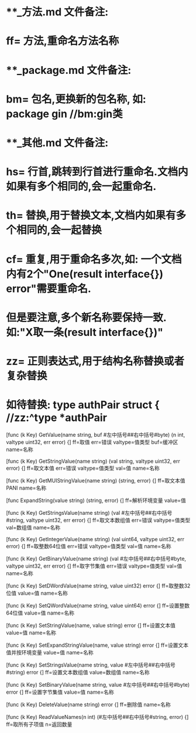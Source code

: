 # **_方法.md 文件备注:
# ff= 方法,重命名方法名称
# 
# **_package.md 文件备注:
# bm= 包名,更换新的包名称, 如: package gin //bm:gin类
#
# **_其他.md 文件备注:
# hs= 行首,跳转到行首进行重命名.文档内如果有多个相同的,会一起重命名.
# th= 替换,用于替换文本,文档内如果有多个相同的,会一起替换
# cf= 重复,用于重命名多次,如: 一个文档内有2个"One(result interface{}) error"需要重命名.
#     但是要注意,多个新名称要保持一致. 如:"X取一条(result interface{})"
# zz= 正则表达式,用于结构名称替换或者复杂替换
#     如待替换: type authPair struct { //zz:^type *authPair

[func (k Key) GetValue(name string, buf #左中括号##右中括号#byte) (n int, valtype uint32, err error) {]
ff=取值
err=错误
valtype=值类型
buf=缓冲区
name=名称

[func (k Key) GetStringValue(name string) (val string, valtype uint32, err error) {]
ff=取文本值
err=错误
valtype=值类型
val=值
name=名称

[func (k Key) GetMUIStringValue(name string) (string, error) {]
ff=取文本值PANI
name=名称

[func ExpandString(value string) (string, error) {]
ff=解析环境变量
value=值

[func (k Key) GetStringsValue(name string) (val #左中括号##右中括号#string, valtype uint32, err error) {]
ff=取文本数组值
err=错误
valtype=值类型
val=数组值
name=名称

[func (k Key) GetIntegerValue(name string) (val uint64, valtype uint32, err error) {]
ff=取整数64位值
err=错误
valtype=值类型
val=值
name=名称

[func (k Key) GetBinaryValue(name string) (val #左中括号##右中括号#byte, valtype uint32, err error) {]
ff=取字节集值
err=错误
valtype=值类型
val=值
name=名称

[func (k Key) SetDWordValue(name string, value uint32) error {]
ff=取整数32位值
value=值
name=名称

[func (k Key) SetQWordValue(name string, value uint64) error {]
ff=设置整数64位值
value=值
name=名称

[func (k Key) SetStringValue(name, value string) error {]
ff=设置文本值
value=值
name=名称

[func (k Key) SetExpandStringValue(name, value string) error {]
ff=设置文本值并按环境变量
value=值
name=名称

[func (k Key) SetStringsValue(name string, value #左中括号##右中括号#string) error {]
ff=设置文本数组值
value=数组值
name=名称

[func (k Key) SetBinaryValue(name string, value #左中括号##右中括号#byte) error {]
ff=设置字节集值
value=值
name=名称

[func (k Key) DeleteValue(name string) error {]
ff=删除值
name=名称

[func (k Key) ReadValueNames(n int) (#左中括号##右中括号#string, error) {]
ff=取所有子项值
n=返回数量
